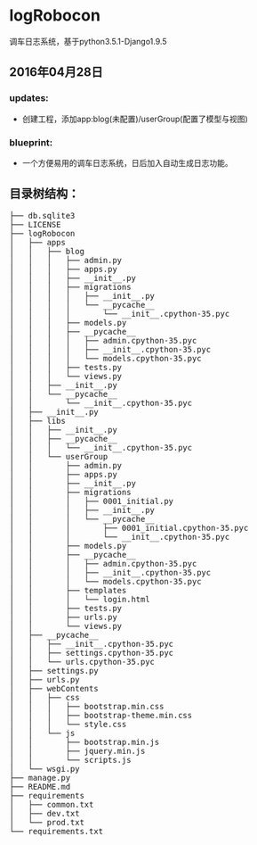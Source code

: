 # logRobocon
调车日志系统，基于python3.5.1-Django1.9.5

## 2016年04月28日
### updates:
* 创建工程，添加app:blog(未配置)/userGroup(配置了模型与视图)

### blueprint:
* 一个方便易用的调车日志系统，日后加入自动生成日志功能。





## 目录树结构：
<pre>
├── db.sqlite3
├── LICENSE
├── logRobocon
│   ├── apps
│   │   ├── blog
│   │   │   ├── admin.py
│   │   │   ├── apps.py
│   │   │   ├── __init__.py
│   │   │   ├── migrations
│   │   │   │   ├── __init__.py
│   │   │   │   └── __pycache__
│   │   │   │       └── __init__.cpython-35.pyc
│   │   │   ├── models.py
│   │   │   ├── __pycache__
│   │   │   │   ├── admin.cpython-35.pyc
│   │   │   │   ├── __init__.cpython-35.pyc
│   │   │   │   └── models.cpython-35.pyc
│   │   │   ├── tests.py
│   │   │   └── views.py
│   │   ├── __init__.py
│   │   └── __pycache__
│   │       └── __init__.cpython-35.pyc
│   ├── __init__.py
│   ├── libs
│   │   ├── __init__.py
│   │   ├── __pycache__
│   │   │   └── __init__.cpython-35.pyc
│   │   └── userGroup
│   │       ├── admin.py
│   │       ├── apps.py
│   │       ├── __init__.py
│   │       ├── migrations
│   │       │   ├── 0001_initial.py
│   │       │   ├── __init__.py
│   │       │   └── __pycache__
│   │       │       ├── 0001_initial.cpython-35.pyc
│   │       │       └── __init__.cpython-35.pyc
│   │       ├── models.py
│   │       ├── __pycache__
│   │       │   ├── admin.cpython-35.pyc
│   │       │   ├── __init__.cpython-35.pyc
│   │       │   └── models.cpython-35.pyc
│   │       ├── templates
│   │       │   └── login.html
│   │       ├── tests.py
│   │       ├── urls.py
│   │       └── views.py
│   ├── __pycache__
│   │   ├── __init__.cpython-35.pyc
│   │   ├── settings.cpython-35.pyc
│   │   └── urls.cpython-35.pyc
│   ├── settings.py
│   ├── urls.py
│   ├── webContents
│   │   ├── css
│   │   │   ├── bootstrap.min.css
│   │   │   ├── bootstrap-theme.min.css
│   │   │   └── style.css
│   │   └── js
│   │       ├── bootstrap.min.js
│   │       ├── jquery.min.js
│   │       └── scripts.js
│   └── wsgi.py
├── manage.py
├── README.md
├── requirements
│   ├── common.txt
│   ├── dev.txt
│   └── prod.txt
└── requirements.txt
</pre>